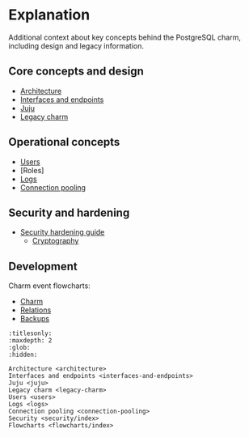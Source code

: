 # Explanation

Additional context about key concepts behind the PostgreSQL charm, including design and legacy information.

## Core concepts and design
* [Architecture]
* [Interfaces and endpoints]
* [Juju]
* [Legacy charm]

## Operational concepts
* [Users]
* [Roles]
* [Logs]
* [Connection pooling]

## Security and hardening
* [Security hardening guide][Security]
  * [Cryptography]

## Development
Charm event flowcharts:
* [Charm]
* [Relations]
* [Backups]

<!-- Links -->

[Architecture]: /explanation/architecture
[Interfaces and endpoints]: /explanation/interfaces-and-endpoints
[Users]: /explanation/users
[/Roles]: /explanation/roles
[Logs]: /explanation/logs
[Juju]: /explanation/juju
[Legacy charm]: /explanation/legacy-charm
[Connection pooling]: /explanation/connection-pooling
[Charm]: /explanation/flowcharts/charm
[Relations]: /explanation/flowcharts/relations
[Backups]: /explanation/flowcharts/backups
[Security]: /explanation/security/index
[Cryptography]: /explanation/security/cryptography


```{toctree}
:titlesonly:
:maxdepth: 2
:glob:
:hidden:

Architecture <architecture>
Interfaces and endpoints <interfaces-and-endpoints>
Juju <juju>
Legacy charm <legacy-charm>
Users <users>
Logs <logs>
Connection pooling <connection-pooling>
Security <security/index>
Flowcharts <flowcharts/index>